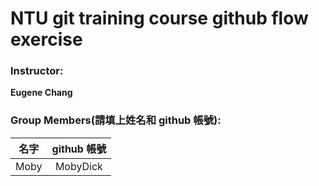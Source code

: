 # NTU git training course github flow exercise

### Instructor:

**Eugene Chang** 

### Group Members(請填上姓名和 github 帳號):

| **名字**           | **github 帳號**       |
| ------------------|:---------------------:|
|Moby                  |MobyDick                       |
